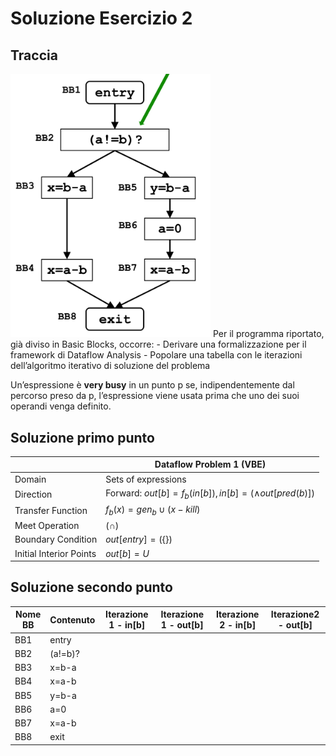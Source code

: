 ﻿# Soluzione Esercizio 2
## Traccia
<img style="width:20rem" src="./imgs/Screenshot 2024-04-29 alle 15.21.01.png" alt="">
Per il programma riportato, già diviso in Basic Blocks, occorre:
 - Derivare una formalizzazione per il framework di Dataflow Analysis
 - Popolare una tabella con le iterazioni dell’algoritmo iterativo di soluzione del problema

Un’espressione è **very busy** in un punto p se, indipendentemente dal percorso preso da p, l’espressione viene usata prima che uno dei suoi operandi venga definito.

## Soluzione primo punto
|  						|Dataflow Problem 1 (VBE)									  |
|-----------------------|-------------------------------------------------------------|
|Domain   				|Sets of expressions										  |
|Direction				|Forward: $out[b] = f_b(in[b]), in[b] = (\wedge out[pred(b)])$|
|Transfer Function		|$f_b(x)=gen_b\cup(x-kill)$									  |
|Meet Operation			|$(\cap)$													  |
|Boundary Condition		|$out[entry]=(\{\})$										  |
|Initial Interior Points|$out[b]=U$													  |

## Soluzione secondo punto

|Nome BB|Contenuto|Iterazione 1 - in[b]|Iterazione 1 - out[b]|Iterazione 2 - in[b]|Iterazione2 - out[b] 
|-------|---------|--------------------|---------------------|--------------------|-------------------|
|BB1	|entry	  |
|BB2	|(a!=b)?  |
|BB3	|x=b-a    |
|BB4	|x=a-b    |
|BB5	|y=b-a    |
|BB6	|a=0	  |
|BB7	|x=a-b	  |
|BB8	|exit	  |



